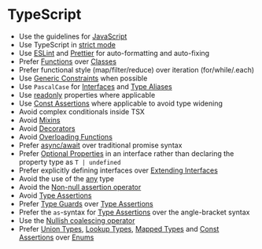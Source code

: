 # TypeScript

- Use the guidelines for [JavaScript](/javascript/)
- Use TypeScript in [strict mode]
- Use [ESLint] and [Prettier] for auto-formatting and auto-fixing
- Prefer [Functions] over [Classes]
- Prefer functional style (map/filter/reduce) over iteration (for/while/.each)
- Use [Generic Constraints] when possible
- Use `PascalCase` for [Interfaces] and [Type Aliases]
- Use [readonly] properties where applicable
- Use [Const Assertions] where applicable to avoid type widening
- Avoid complex conditionals inside TSX
- Avoid [Mixins]
- Avoid [Decorators]
- Avoid [Overloading Functions]
- Prefer [async/await] over traditional promise syntax
- Prefer [Optional Properties] in an interface rather than declaring the
  property type as `T | undefined`
- Prefer explicitly defining interfaces over [Extending Interfaces]
- Avoid the use of the [any] type
- Avoid the [Non-null assertion operator]
- Avoid [Type Assertions]
- Prefer [Type Guards] over [Type Assertions]
- Prefer the `as`-syntax for [Type Assertions] over the angle-bracket syntax
- Use the [Nullish coalescing operator]
- Prefer [Union Types], [Lookup Types], [Mapped Types] and [Const Assertions] over [Enums]

[any]: https://www.typescriptlang.org/docs/handbook/basic-types.html#any
[arrow functions]: https://developer.mozilla.org/en-US/docs/Web/JavaScript/Reference/Functions/Arrow_functions
[async/await]: https://developer.mozilla.org/en-US/docs/Learn/JavaScript/Asynchronous/Async_await
[classes]: https://www.typescriptlang.org/docs/handbook/classes.html
[const assertions]: https://www.typescriptlang.org/docs/handbook/release-notes/typescript-3-4.html#const-assertions
[decorators]: https://www.typescriptlang.org/docs/handbook/decorators.html
[enums]: https://www.typescriptlang.org/docs/handbook/enums.html
[eslint]: https://eslint.org/
[extending interfaces]: https://www.typescriptlang.org/docs/handbook/interfaces.html#extending-interfaces
[functions]: https://www.typescriptlang.org/docs/handbook/functions.html
[generic constraints]: https://www.typescriptlang.org/docs/handbook/generics.html#generic-constraints
[interfaces]: https://www.typescriptlang.org/docs/handbook/interfaces.html
[lookup types]: https://www.typescriptlang.org/docs/handbook/release-notes/typescript-2-1.html#keyof-and-lookup-types
[mapped types]: https://www.typescriptlang.org/docs/handbook/advanced-types.html#mapped-types
[mixins]: https://www.typescriptlang.org/docs/handbook/mixins.html
[non-null assertion operator]: https://www.typescriptlang.org/docs/handbook/release-notes/typescript-2-0.html#non-null-assertion-operator
[nullish coalescing operator]: https://www.typescriptlang.org/docs/handbook/release-notes/typescript-3-7.html#nullish-coalescing
[optional properties]: https://www.typescriptlang.org/docs/handbook/interfaces.html#optional-properties
[overloading functions]: https://www.typescriptlang.org/docs/handbook/functions.html#overloads
[prettier]: https://prettier.io/
[readonly]: https://www.typescriptlang.org/docs/handbook/interfaces.html#readonly-properties
[strict mode]: https://www.typescriptlang.org/docs/handbook/compiler-options.html
[type aliases]: https://www.typescriptlang.org/docs/handbook/advanced-types.html#type-aliases
[type assertions]: https://www.typescriptlang.org/docs/handbook/basic-types.html#type-assertions
[type guards]: https://www.typescriptlang.org/docs/handbook/advanced-types.html#type-guards-and-differentiating-types
[union types]: https://www.typescriptlang.org/docs/handbook/advanced-types.html#union-types
